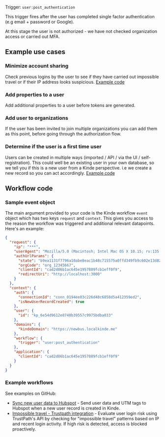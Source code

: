 
Trigger: `user:post_authentication`

This trigger fires after the user has completed single factor authentication (e.g email + password or Google).

<Aside type="warning">

At this stage the user is not authorized - we have not checked organization access or carried out MFA.

</Aside>

## Example use cases

### Minimize account sharing

Check previous logins by the user to see if they have carried out impossible travel or if their IP address looks suspicious. [Example code](https://github.com/kinde-starter-kits/workflow-examples/blob/main/postUserAuthentication/impossibleTravelWorkflow.ts)

### Add properties to a user

Add additional properties to a user before tokens are generated.

### Add user to organizations

If the user has been invited to join multiple organizations you can add them as this point, before going through the authorization flow.

### Determine if the user is a first time user

Users can be created in multiple ways (imported / API / via the UI / self-registration). This could well be an existing user in your own database, so we tell you if this is a new user from a Kinde perspective. i.e we create a new record so you can act accordingly. [Example code](https://github.com/kinde-starter-kits/workflow-examples/blob/main/postUserAuthentication/syncNewUserToHubspotWorkflow.ts)

## Workflow code

### Sample event object

The main argument provided to your code is the Kinde workflow `event` object which has two keys `request` and `context`. This gives you access to the reason the workflow was triggered and additional relevant datapoints. Here's an example:

```json
{
  "request": {
    "ip": "***",
    "userAgent": "Mozilla/5.0 (Macintosh; Intel Mac OS X 10.15; rv:135.0) Gecko/20100101 Firefox/135.0",
    "authUrlParams": {
      "state": "b9ea1131f7796a10abe8eac1b48c715575a0ffd349fb9c602e13d824",
      "orgCode": "org_12345667",
      "clientId": "cad2d86b1ac645e1957889fcb1eff0f9",
      "redirectUri": "http://localhost:3000"
    }
  },
  "context": {
    "auth": {
      "connectionId": "conn_0194ee03c226d48c6858d5a412359ed2",
      "isNewUserRecordCreated": true
    },
    "user": {
      "id": "kp_6e54d9612e8748b39557c9975bdba033"
    },
    "domains": {
      "kindeDomain": "https://newbus.localkinde.me"
    },
    "workflow": {
      "trigger": "user:post_authentication"
    },
    "application": {
      "clientId": "cad2d86b1ac645e1957889fcb1eff0f9"
    }
  }
}
```

### Example workflows

See examples on GitHub:

- [Sync new user data to Hubspot](https://github.com/kinde-starter-kits/workflow-examples/blob/main/postUserAuthentication/syncNewUserToHubspotWorkflow.ts) - Send user data and UTM tags to Hubspot when a new user record is created in Kinde.
- [Impossible travel - Trustpath integration](https://github.com/kinde-starter-kits/workflow-examples/blob/main/postUserAuthentication/impossibleTravelWorkflow.ts) - Evaluate user login risk using TrustPath's API by checking for "impossible travel" patterns based on IP and recent login activity. If high risk is detected, access is blocked proactively.
